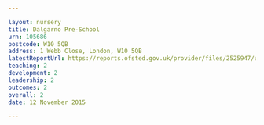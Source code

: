 ```yaml
---

layout: nursery
title: Dalgarno Pre-School
urn: 105686
postcode: W10 5QB
address: 1 Webb Close, London, W10 5QB
latestReportUrl: https://reports.ofsted.gov.uk/provider/files/2525947/urn/105686.pdf
teaching: 2
development: 2
leadership: 2
outcomes: 2
overall: 2
date: 12 November 2015

---
```

